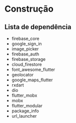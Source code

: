 # Construção

## Lista de dependência
* firebase_core
* google_sign_in
* image_picker
* firebase_auth
* firebase_storage
* cloud_firestore
* font_awesome_flutter
* geolocator
* google_maps_flutter
* rxdart
* dio
* flutter_mobx
* mobx
* flutter_modular
* package_info
* url_launcher